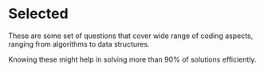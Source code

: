 Selected
========
These are some set of questions that cover wide range of coding aspects, ranging from algorithms to data structures.

Knowing these might help in solving more than 90% of solutions efficiently.
